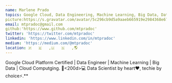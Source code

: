 ```yaml
---
name: Marlene Prado
topics: Google Cloud, Data Engineering, Machine Learning, Big Data, Data Science, Cloud Computing
picture:https://s.gravatar.com/avatar/5c296cb9d5a9aaeb665919e2984368e6?s=80
email: mtpradoc@gmail.com
github:'https://www.github.com/mtpradoc'
twitter: 'https://twitter.com/mtpradoc'
linkedin: 'https://www.linkedin.com/in/mtpradoc'
medium: 'https://medium.com/@mtpradoc'
location: 🇵   🇪   ,🇺   🇸   ,🌎
---
```


Google Cloud Platform Certified | Data Engineer | Machine Learning | Big Data | Cloud Computging. 👩<200d>💻 Data Scientist by heart❤, techie by choice⚡.**
